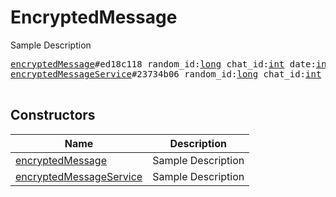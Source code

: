 # EncryptedMessage

Sample Description

<pre>
<a href="../constructor/encryptedMessage">encryptedMessage</a>#ed18c118 random_id:<a href="../type/long.md">long</a> chat_id:<a href="../type/int.md">int</a> date:<a href="../type/int.md">int</a> bytes:<a href="../type/bytes.md">bytes</a> file:<a href="../type/EncryptedFile.md">EncryptedFile</a> = <a href="../type/EncryptedMessage.md">EncryptedMessage</a>;
<a href="../constructor/encryptedMessageService">encryptedMessageService</a>#23734b06 random_id:<a href="../type/long.md">long</a> chat_id:<a href="../type/int.md">int</a> date:<a href="../type/int.md">int</a> bytes:<a href="../type/bytes.md">bytes</a> = <a href="../type/EncryptedMessage.md">EncryptedMessage</a>;

</pre>

## Constructors

| Name | Description |
|------|-------------|
| [encryptedMessage](../constructor/encryptedMessage.md) | Sample Description |
| [encryptedMessageService](../constructor/encryptedMessageService.md) | Sample Description |

